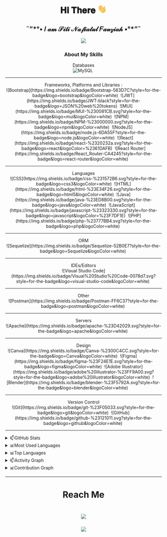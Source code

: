 <h1 align="center">𝐇𝐢 𝐓𝐡𝐞𝐫𝐞 <img src="https://github.com/ABSphreak/ABSphreak/blob/master/gifs/Hi.gif" width="30px"></h1>

<h2 align="center">˜”*°•   𝐼 𝒶𝓂 𝒮𝒾𝓉𝒾 𝒩𝒶𝒻𝒾𝒶𝓉𝓊𝓁 𝐹𝒶𝓊𝓏𝒾𝒶𝒽   •°*”˜</h2>

<div align="center">
  <img src="https://img.shields.io/github/followers/nafi-36.svg?style=social&label=Follow&maxAge=2592000" /> 
</div>

<div align="center">
  <h3>About My Skills</h3>
  
  Databases<br>
  ![MySQL](https://img.shields.io/badge/mysql-%2300f.svg?style=for-the-badge&logo=mysql&logoColor=white)&nbsp;
  <hr>
  Frameworks, Platforms and Libraries : <br>
  ![Bootstrap](https://img.shields.io/badge/Bootstrap-563D7C?style=for-the-badge&logo=bootstrap&logoColor=white)&nbsp;   
  ![JWT](https://img.shields.io/badge/JWT-black?style=for-the-badge&logo=JSON%20web%20tokens)&nbsp;
  ![MUI](https://img.shields.io/badge/MUI-%230081CB.svg?style=for-the-badge&logo=mui&logoColor=white)&nbsp;
  ![NPM](https://img.shields.io/badge/NPM-%23000000.svg?style=for-the-badge&logo=npm&logoColor=white)&nbsp;
  ![NodeJS](https://img.shields.io/badge/node.js-6DA55F?style=for-the-badge&logo=node.js&logoColor=white)&nbsp;
  ![React](https://img.shields.io/badge/react-%2320232a.svg?style=for-the-badge&logo=react&logoColor=%2361DAFB)&nbsp;
  ![React Router](https://img.shields.io/badge/React_Router-CA4245?style=for-the-badge&logo=react-router&logoColor=white)&nbsp;  
  <hr>
  Languages<br>
  ![CSS](https://img.shields.io/badge/css-%231572B6.svg?style=for-the-badge&logo=css3&logoColor=white)&nbsp;
  ![HTML](https://img.shields.io/badge/html-%23E34F26.svg?style=for-the-badge&logo=html5&logoColor=white)&nbsp;
  ![Java](https://img.shields.io/badge/java-%23ED8B00.svg?style=for-the-badge&logo=java&logoColor=white)&nbsp; 
  ![JavaScript](https://img.shields.io/badge/javascript-%23323330.svg?style=for-the-badge&logo=javascript&logoColor=%23F7DF1E)&nbsp;
  ![PHP](https://img.shields.io/badge/php-%23777BB4.svg?style=for-the-badge&logo=php&logoColor=white)&nbsp;
  <hr>
  ORM<br>
  ![Sequelize](https://img.shields.io/badge/Sequelize-52B0E7?style=for-the-badge&logo=Sequelize&logoColor=white)&nbsp;  
  <hr>
  IDEs/Editors<br>
  ![Visual Studio Code](https://img.shields.io/badge/Visual%20Studio%20Code-0078d7.svg?style=for-the-badge&logo=visual-studio-code&logoColor=white)&nbsp;  
  <hr>
  Other<br>
  ![Postman](https://img.shields.io/badge/Postman-FF6C37?style=for-the-badge&logo=postman&logoColor=white)&nbsp;  
  <hr>
  Servers<br>
  ![Apache](https://img.shields.io/badge/apache-%23D42029.svg?style=for-the-badge&logo=apache&logoColor=white)&nbsp;
  <hr>
  Design<br>
  ![Canva](https://img.shields.io/badge/Canva-%2300C4CC.svg?style=for-the-badge&logo=Canva&logoColor=white)&nbsp;
  ![Figma](https://img.shields.io/badge/figma-%23F24E1E.svg?style=for-the-badge&logo=figma&logoColor=white)&nbsp;
  ![Adobe Illustrator](https://img.shields.io/badge/adobe%20illustrator-%23FF9A00.svg?style=for-the-badge&logo=adobe%20illustrator&logoColor=white)&nbsp;
  ![Blender](https://img.shields.io/badge/blender-%23F5792A.svg?style=for-the-badge&logo=blender&logoColor=white)&nbsp;  
  <hr>
  Version Control<br>
  ![Git](https://img.shields.io/badge/git-%23F05033.svg?style=for-the-badge&logo=git&logoColor=white)&nbsp;
  ![GitHub](https://img.shields.io/badge/github-%23121011.svg?style=for-the-badge&logo=github&logoColor=white)&nbsp;  

</div>

<hr>

<details>
  <summary>📫GitHub Stats</summary>

  <img  alt="Zia GitHub Stats" src="https://github-readme-stats.vercel.app/api?username=nafi-36&show_icons=true&include_all_commits=true&count_private=true&theme=radical" />


</details>

<details>
  <summary>📊Most Used Languages</summary>

  <img alt="Zia GitHub Most Used Languages" src="https://github-readme-stats.vercel.app/api/top-langs/?username=nafi-36&layout=compact&theme=radical" /><br>

  
</details>

<details>
  <summary>📊Top Languages</summary>
    
  <img alt="Zia GitHub Most Used Languages" src="https://github-profile-summary-cards.vercel.app/api/cards/repos-per-language?username=nafi-36&theme=monokai" />
  <img alt="Zia GitHub Most Used Languages" src="https://github-profile-summary-cards.vercel.app/api/cards/most-commit-language?username=nafi-36&theme=monokai" />
  
</details>


<details>
  <summary>📫Activity Graph</summary>

  <img alt="Siti Nafiatul Fauziah's Contribution Graph" src="https://github-readme-streak-stats.herokuapp.com/?user=nafi-36&theme=radical" />

</details>

<details>
  <summary>📊Contribution Graph</summary>

  <img alt="Siti Nafiatul Fauziah's Contribution Graph" src="https://activity-graph.herokuapp.com/graph?username=nafi-36&theme=monokai" />

</details>
<hr>
<h1 align="center">Reach Me <br><br><img src="https://img.shields.io/badge/nav__y-%23E4405F.svg?style=for-the-badge&logo=Instagram&logoColor=white" /></h1> 

<div align="center">
  <img src="https://condaluna.com/assets/stickers/thank-you-pling.gif" width="250px" />
</div>  
